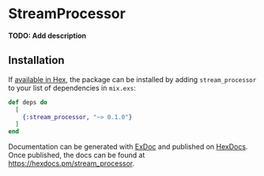 # StreamProcessor

**TODO: Add description**

## Installation

If [available in Hex](https://hex.pm/docs/publish), the package can be installed
by adding `stream_processor` to your list of dependencies in `mix.exs`:

```elixir
def deps do
  [
    {:stream_processor, "~> 0.1.0"}
  ]
end
```

Documentation can be generated with [ExDoc](https://github.com/elixir-lang/ex_doc)
and published on [HexDocs](https://hexdocs.pm). Once published, the docs can
be found at <https://hexdocs.pm/stream_processor>.

